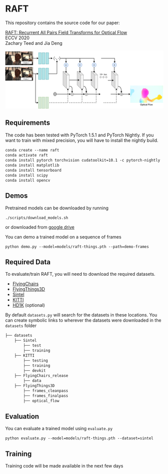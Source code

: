 # RAFT
This repository contains the source code for our paper:

[RAFT: Recurrent All Pairs Field Transforms for Optical Flow](https://arxiv.org/pdf/2003.12039.pdf)<br/>
ECCV 2020 <br/>
Zachary Teed and Jia Deng<br/>

<img src="RAFT.png">

## Requirements
The code has been tested with PyTorch 1.5.1 and PyTorch Nightly. If you want to train with mixed precision, you will have to install the nightly build.
```Shell
conda create --name raft
conda activate raft
conda install pytorch torchvision cudatoolkit=10.1 -c pytorch-nightly
conda install matplotlib
conda install tensorboard
conda install scipy
conda install opencv
```

## Demos
Pretrained models can be downloaded by running
```Shell
./scripts/download_models.sh
```
or downloaded from [google drive](https://drive.google.com/file/d/10-BYgHqRNPGvmNUWr8razjb1xHu55pyA/view?usp=sharing)

You can demo a trained model on a sequence of frames
```Shell
python demo.py --model=models/raft-things.pth --path=demo-frames
```


## Required Data
To evaluate/train RAFT, you will need to download the required datasets. 
* [FlyingChairs](https://lmb.informatik.uni-freiburg.de/resources/datasets/FlyingChairs.en.html#flyingchairs)
* [FlyingThings3D](https://lmb.informatik.uni-freiburg.de/resources/datasets/SceneFlowDatasets.en.html)
* [Sintel](http://sintel.is.tue.mpg.de/)
* [KITTI](http://www.cvlibs.net/datasets/kitti/eval_scene_flow.php?benchmark=flow)
* [HD1K](http://hci-benchmark.iwr.uni-heidelberg.de/) (optional)


By default `datasets.py` will search for the datasets in these locations. You can create symbolic links to wherever the datasets were downloaded in the `datasets` folder

```Shell
├── datasets
    ├── Sintel
        ├── test
        ├── training
    ├── KITTI
        ├── testing
        ├── training
        ├── devkit
    ├── FlyingChairs_release
        ├── data
    ├── FlyingThings3D
        ├── frames_cleanpass
        ├── frames_finalpass
        ├── optical_flow
```

## Evaluation
You can evaluate a trained model using `evaluate.py`
```Shell
python evaluate.py --model=models/raft-things.pth --dataset=sintel
```

## Training
Training code will be made available in the next few days
<!-- We used the following training schedule in our paper (note: we use 2 GPUs for training). Training logs will be written to the `runs` which can be visualized using tensorboard
```Shell
./train_standard.sh
```

If you have a RTX GPU, training can be accelerated using mixed precision. You can expect similiar results in this setting (1 GPU)
```Shell
./train_mixed.sh
``` -->
